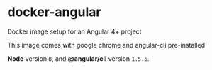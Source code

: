 # docker-angular

Docker image setup for an Angular 4+ project

This image comes with google chrome and angular-cli pre-installed

**Node** version `8`, and **@angular/cli** version `1.5.5`.
